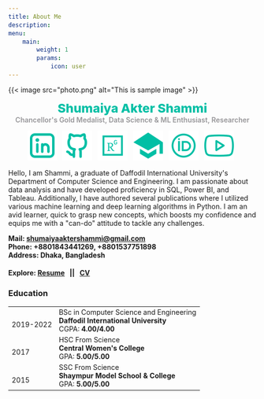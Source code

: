 ```yaml
---
title: About Me
description: 
menu:
    main: 
        weight: 1
        params:
            icon: user
---
```

{{< image
src="photo.png"
alt="This is sample image" >}}

<p style="color:#00bfa5;text-align:center;margin:auto;font-weight:800;font-size:25px;">Shumaiya Akter Shammi</p>
<p style="color:#969598;text-align:center;margin:auto;font-weight:600;">Chancellor's Gold Medalist, Data Science & ML Enthusiast, Researcher</p>


<p  style="text-align:center;">
<a href="https://www.linkedin.com/in/shumaiya-akter-shammi/" target="_blank"><img src="linkedin.svg"></a> &nbsp;
<a href="https://github.com/Shammi179" target="_blank"><img src="github.svg"></a> &nbsp;
<a href="https://www.researchgate.net/profile/Shumaiya-Shammi-2" target="_blank"><img src="researchgate.svg" ></a> &nbsp;
<a href="https://scholar.google.com/citations?user=QtSSR5oAAAAJ" target="_blank"><img src="scholar.svg"></a> &nbsp;
<a href="https://orcid.org/0000-0003-0236-4433" target="_blank"><img src="orcid.svg"></a> &nbsp;
<a href="https://www.youtube.com/@learntolearn161" target="_blank"><img src="youtube.svg"></a> &nbsp;
</p>



Hello,
I am Shammi, a graduate of Daffodil International University's Department of Computer Science and Engineering. I am passionate about data analysis and have developed proficiency in SQL, Power BI, and Tableau. Additionally, I have authored several publications where I utilized various machine learning and deep learning algorithms in Python. I am an avid learner, quick to grasp new concepts, which boosts my confidence and equips me with a "can-do" attitude to tackle any challenges.

<b>Mail: [shumaiyaaktershammi@gmail.com](mailto:shumaiyaaktershammi@gmail.com)</b>  
<b>Phone: +8801843441269, +8801537751898</b>  
<b>Address: Dhaka, Bangladesh</b>

#### Explore: [Resume](https://drive.google.com/file/d/1X-9W82fjd5zoetVbpbWqqXiuGbMNY01l/view?usp=sharing) &nbsp; || &nbsp; [CV](https://drive.google.com/file/d/1G5FnIWFMEEZSCjUHEpFUexF551Vj_fBR/view?usp=sharing)

### Education


|   |   |
|---|---|
|  <br> 2019-2022  | BSc in Computer Science and Engineering <br> **Daffodil International University** <br> CGPA: **4.00/4.00**   |
| <br> 2017    | HSC From Science <br> **Central Women's College** <br> GPA: **5.00/5.00**    |
| <br> 2015    | SSC From Science <br> **Shaympur Model School & College**  <br> GPA: **5.00/5.00**    |

